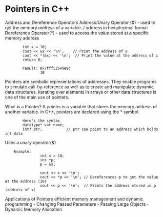 # Pointers in C++

Address and Dereference Operators
        Address/Unary Operator (&) - used to get the memory *address* of a variable. / address in hexadecimal format 
        Dereference Operator(*) - used to access the *value* stored at a specific memory address

            int x = 10;
            cout << &x << '\n';    // Print the address of x
            cout << *(&x) << '\n';  // Print the value at the address of x
            return 0;
            
            Result: 0x7fff5354ae8c
                    10

Pointers are symbolic representations of addresses. They enable programs to simulate call-by-reference as well as to create and manipulate dynamic data structures. Iterating over elements in arrays or other data structures is one of the main use of pointers. 

What is a Pointer?
A pointer is a variable that stores the memory address of another variable. In C++, pointers are declared using the * symbol.

            Here's the syntax
            datatype* var_name; 
            int* ptr;           // ptr can point to an address which holds int data


Uses a unary operator(&)


        Example:
                    int x = 10;
                    int *p; 
                    p = &x; 

                    cout << x << '\n'; 
                    cout << *p << '\n'; // Dereferences p to get the value at the address (10)
                    cout << p << '\n';  // Prints the address stored in p (address of x)

Applications of Pointers
 efficient memory management and dynamic programming
        - Changing Passed Parameters
        - Passing Large Objects
        - Dynamic Memory Allocation 